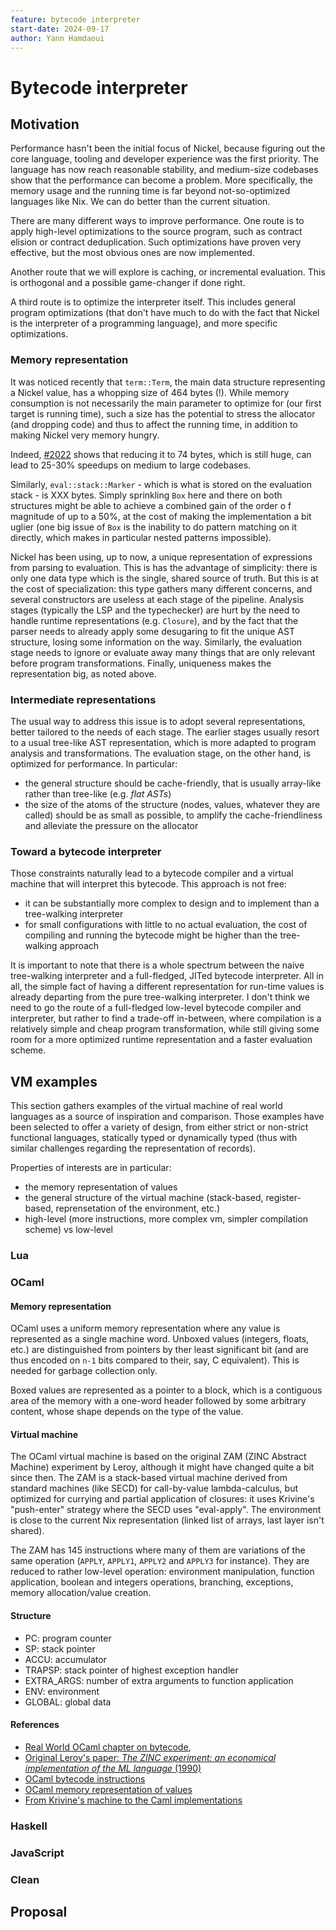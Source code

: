 ```yaml
---
feature: bytecode interpreter
start-date: 2024-09-17
author: Yann Hamdaoui
---
```


# Bytecode interpreter

## Motivation

Performance hasn't been the initial focus of Nickel, because figuring out the
core language, tooling and developer experience was the first priority. The
language has now reach reasonable stability, and medium-size codebases show that
the performance can become a problem. More specifically, the memory usage and
the running time is far beyond not-so-optimized languages like Nix. We can do
better than the current situation.

There are many different ways to improve performance. One route is to apply
high-level optimizations to the source program, such as contract elision or
contract deduplication. Such optimizations have proven very effective, but the
most obvious ones are now implemented.

Another route that we will explore is caching, or incremental evaluation. This
is orthogonal and a possible game-changer if done right.

A third route is to optimize the interpreter itself. This includes general
program optimizations (that don't have much to do with the fact that Nickel is
the interpreter of a programming language), and more specific optimizations.

### Memory representation

It was noticed recently that `term::Term`, the main data structure representing a
Nickel value, has a whopping size of 464 bytes (!). While memory consumption is
not necessarily the main parameter to optimize for (our first target is running
time), such a size has the potential to stress the allocator (and dropping
code) and thus to affect the running time, in addition to making Nickel very
memory hungry.

Indeed, [#2022](https://github.com/tweag/nickel/pull/2022) shows that reducing
it to 74 bytes, which is still huge, can lead to 25-30% speedups on medium to
large codebases.

Similarly, `eval::stack::Marker` - which is what is stored on the evaluation
stack - is XXX bytes. Simply sprinkling `Box` here and there on both structures
might be able to achieve a combined gain of the order o f magnitude of up to a
50%, at the cost of making the implementation a bit uglier (one big issue of
`Box` is the inability to do pattern matching on it directly, which makes in
particular nested patterns impossible).

Nickel has been using, up to now, a unique representation of expressions from
parsing to evaluation. This is has the advantage of simplicity: there is only
one data type which is the single, shared source of truth. But this is at the
cost of specialization: this type gathers many different concerns, and several
constructors are useless at each stage of the pipeline. Analysis stages
(typically the LSP and the typechecker) are hurt by the need to handle runtime
representations (e.g. `Closure`), and by the fact that the parser needs to
already apply some desugaring to fit the unique AST structure, losing some
information on the way. Similarly, the evaluation stage needs to ignore or
evaluate away many things that are only relevant before program transformations.
Finally, uniqueness makes the representation big, as noted above.

### Intermediate representations

The usual way to address this issue is to adopt several representations, better
tailored to the needs of each stage. The earlier stages usually resort to a
usual tree-like AST representation, which is more adapted to program analysis
and transformations. The evaluation stage, on the other hand, is optimized for
performance. In particular:

- the general structure should be cache-friendly, that is usually array-like
    rather than tree-like (e.g. _flat ASTs_)
- the size of the atoms of the structure (nodes, values, whatever they are
  called) should be as small as possible, to amplify the cache-friendliness and
  alleviate the pressure on the allocator

### Toward a bytecode interpreter

Those constraints naturally lead to a bytecode compiler and a virtual
machine that will interpret this bytecode. This approach is not free:

- it can be substantially more complex to design and to implement than a
    tree-walking interpreter
- for small configurations with little to no actual evaluation, the cost of
   compiling and running the bytecode might be higher than the tree-walking
   approach

It is important to note that there is a whole spectrum between the naive
tree-walking interpreter and a full-fledged, JITed bytecode interpreter. All in
all, the simple fact of having a different representation for run-time values is
already departing from the pure tree-walking interpreter. I don't think we need
to go the route of a full-fledged low-level bytecode compiler and interpreter,
but rather to find a trade-off in-between, where compilation is a relatively
simple and cheap program transformation, while still giving some room for a more
optimized runtime representation and a faster evaluation scheme.

## VM examples

This section gathers examples of the virtual machine of real world languages as
a source of inspiration and comparison. Those examples have been selected to
offer a variety of design, from either strict or non-strict functional
languages, statically typed or dynamically typed (thus with similar challenges
regarding the representation of records).

Properties of interests are in particular:

- the memory representation of values
- the general structure of the virtual machine (stack-based, register-based,
    reprensetation of the environment, etc.)
- high-level (more instructions, more complex vm, simpler compilation scheme) vs
    low-level

### Lua

### OCaml

#### Memory representation

OCaml uses a uniform memory representation where any value is represented as a
single machine word. Unboxed values (integers, floats, etc.) are distinguished
from pointers by ther least significant bit (and are thus encoded on `n-1` bits
compared to their, say, C equivalent). This is needed for garbage collection
only.

Boxed values are represented as a pointer to a block, which is a contiguous area
of the memory with a one-word header followed by some arbitrary content, whose
shape depends on the type of the value.

#### Virtual machine

The OCaml virtual machine is based on the original ZAM (ZINC Abstract Machine)
experiment by Leroy, although it might have changed quite a bit since then. The
ZAM is a stack-based virtual machine derived from standard machines (like SECD)
for call-by-value lambda-calculus, but optimized for currying and partial
application of closures: it uses Krivine's "push-enter" strategy where the SECD
uses "eval-apply". The environment is close to the current Nix representation
(linked list of arrays, last layer isn't shared).

The ZAM has 145 instructions where many of them are variations of the same
operation (`APPLY`, `APPLY1`, `APPLY2` and `APPLY3` for instance). They are
reduced to rather low-level operation: environment manipulation, function
application, boolean and integers operations, branching, exceptions, memory
allocation/value creation.

#### Structure

- PC: program counter
- SP: stack pointer
- ACCU: accumulator
- TRAPSP: stack pointer of highest exception handler
- EXTRA_ARGS: number of extra arguments to function application
- ENV: environment
- GLOBAL: global data

#### References

- [Real World OCaml chapter on bytecode](https://dev.realworldocaml.org/compiler-backend.html),
- [Original Leroy's paper: _The ZINC experiment: an economical implementation of
  the ML language_ (1990)](https://inria.hal.science/inria-00070049/document)
- [OCaml bytecode instructions](http://cadmium.x9c.fr/distrib/caml-instructions.pdf)
- [OCaml memory representation of values](https://ocaml.org/docs/memory-representation)
- [From Krivine's machine to the Caml implementations](https://xavierleroy.org/talks/zam-kazam05.pdf)

### Haskell

### JavaScript

### Clean

## Proposal
